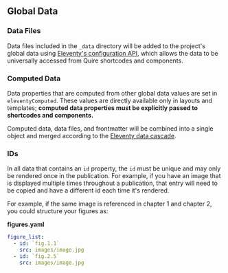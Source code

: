## Global Data

### Data Files

Data files included in the `_data` directory will be added to the project's global data using [Eleventy's configuration API](https://www.11ty.dev/docs/data-global-custom/), which allows the data to be universally accessed from Quire shortcodes and components.

### Computed Data
Data properties that are computed from other global data values are set in `eleventyComputed`. These values are directly available only in layouts and templates; **computed data properties must be explicitly passed to shortcodes and components.**

Computed data, data files, and frontmatter will be combined into a single object and merged according to the [Eleventy data cascade](https://www.11ty.dev/docs/data-cascade/).

### IDs

In all data that contains an `id` property, the `id` must be unique and may only be rendered once in the publication. For example, if you have an image that is displayed multiple times throughout a publication, that entry will need to be copied and have a different id each time it's rendered.

For example, if the same image is referenced in chapter 1 and chapter 2, you could structure your figures as:

**figures.yaml**

```yaml
figure_list:
  - id: `fig.1.1`
    src: images/image.jpg
  - id: `fig.2.5`
    src: images/image.jpg
```
